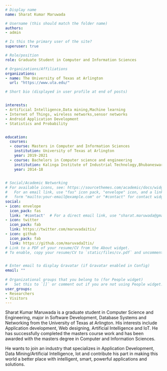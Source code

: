 ```yaml
---
# Display name
name: Sharat Kumar Maruwada

# Username (this should match the folder name)
authors:
- admin

# Is this the primary user of the site?
superuser: true

# Role/position
role: Graduate Student in Computer and Information Sciences

# Organizations/Affiliations
organizations:
- name: The University of Texas at Arlington
  url: "https://www.uta.edu/"

# Short bio (displayed in user profile at end of posts)


interests:
- Artificial Intelligence,Data mining,Machine learning
- Internet of Things, wireless networks,sensor networks
- Android Application Development
- Statistics and Probability


education:
  courses:
  - course: Masters in Computer and Information Sciences
    institution: University of Texas at Arlington
    year: 2019-2021
  - course: Bachelors in Computer science and engineering
    institution: Kalinga Institute of Industrial Technology,Bhubaneswar
    year: 2014-18
 

# Social/Academic Networking
# For available icons, see: https://sourcethemes.com/academic/docs/widgets/#icons
#   For an email link, use "fas" icon pack, "envelope" icon, and a link in the
#   form "mailto:your-email@example.com" or "#contact" for contact widget.
social:
- icon: envelope
  icon_pack: fas
  link: '#contact'  # For a direct email link, use "sharat.maruwada@gmail.com".
- icon: twitter
  icon_pack: fab
  link: https://twitter.com/maruvadaitis/
- icon: github
  icon_pack: fab
  link: https://github.com/maruvadaItis/
# Link to a PDF of your resume/CV from the About widget.
# To enable, copy your resume/CV to `static/files/cv.pdf` and uncomment the lines below.  


# Enter email to display Gravatar (if Gravatar enabled in Config)
email: ""
  
# Organizational groups that you belong to (for People widget)
#   Set this to `[]` or comment out if you are not using People widget.  
user_groups:
- Researchers
- Visitors
---
```


Sharat Kumar Maruwada is a graduate student in Computer Science and Engineering, major in Software Development, Database Systems and Networking from the University of Texas at Arlington. His interests include Application development, Web designing, Artificial Intelligence and IoT. He has successfully completed the masters course work and has been awarded with the masters degree in Computer and Information Sciences.

He wants to join an industry that specializes in Application Development, Data Mining/Artificial Intelligence, Iot and contribute his part in making this world a better place with intelligent, smart, powerful applications and solutions.
